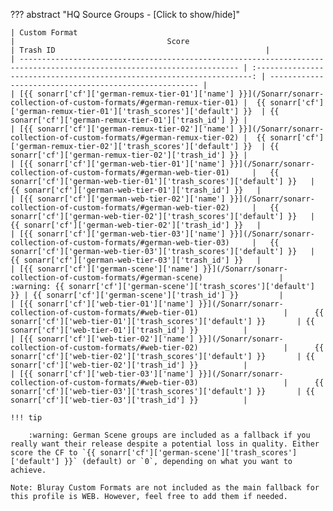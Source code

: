 <!-- markdownlint-disable MD041-->
??? abstract "HQ Source Groups - [Click to show/hide]"

    | Custom Format                                                                                                           |                                  Score                                  | Trash ID                                               |
    | ----------------------------------------------------------------------------------------------------------------------- | :---------------------------------------------------------------------: | ------------------------------------------------------ |
    | [{{ sonarr['cf']['german-remux-tier-01']['name'] }}](/Sonarr/sonarr-collection-of-custom-formats/#german-remux-tier-01) |  {{ sonarr['cf']['german-remux-tier-01']['trash_scores']['default'] }}  | {{ sonarr['cf']['german-remux-tier-01']['trash_id'] }} |
    | [{{ sonarr['cf']['german-remux-tier-02']['name'] }}](/Sonarr/sonarr-collection-of-custom-formats/#german-remux-tier-02) |  {{ sonarr['cf']['german-remux-tier-02']['trash_scores']['default'] }}  | {{ sonarr['cf']['german-remux-tier-02']['trash_id'] }} |
    | [{{ sonarr['cf']['german-web-tier-01']['name'] }}](/Sonarr/sonarr-collection-of-custom-formats/#german-web-tier-01)     |   {{ sonarr['cf']['german-web-tier-01']['trash_scores']['default'] }}   | {{ sonarr['cf']['german-web-tier-01']['trash_id'] }}   |
    | [{{ sonarr['cf']['german-web-tier-02']['name'] }}](/Sonarr/sonarr-collection-of-custom-formats/#german-web-tier-02)     |   {{ sonarr['cf']['german-web-tier-02']['trash_scores']['default'] }}   | {{ sonarr['cf']['german-web-tier-02']['trash_id'] }}   |
    | [{{ sonarr['cf']['german-web-tier-03']['name'] }}](/Sonarr/sonarr-collection-of-custom-formats/#german-web-tier-03)     |   {{ sonarr['cf']['german-web-tier-03']['trash_scores']['default'] }}   | {{ sonarr['cf']['german-web-tier-03']['trash_id'] }}   |
    | [{{ sonarr['cf']['german-scene']['name'] }}](/Sonarr/sonarr-collection-of-custom-formats/#german-scene)                 | :warning: {{ sonarr['cf']['german-scene']['trash_scores']['default'] }} | {{ sonarr['cf']['german-scene']['trash_id'] }}         |
    | [{{ sonarr['cf']['web-tier-01']['name'] }}](/Sonarr/sonarr-collection-of-custom-formats/#web-tier-01)                   |      {{ sonarr['cf']['web-tier-01']['trash_scores']['default'] }}       | {{ sonarr['cf']['web-tier-01']['trash_id'] }}          |
    | [{{ sonarr['cf']['web-tier-02']['name'] }}](/Sonarr/sonarr-collection-of-custom-formats/#web-tier-02)                   |      {{ sonarr['cf']['web-tier-02']['trash_scores']['default'] }}       | {{ sonarr['cf']['web-tier-02']['trash_id'] }}          |
    | [{{ sonarr['cf']['web-tier-03']['name'] }}](/Sonarr/sonarr-collection-of-custom-formats/#web-tier-03)                   |      {{ sonarr['cf']['web-tier-03']['trash_scores']['default'] }}       | {{ sonarr['cf']['web-tier-03']['trash_id'] }}          |

    !!! tip

        :warning: German Scene groups are included as a fallback if you really want their release despite a potential loss in quality. Either score the CF to `{{ sonarr['cf']['german-scene']['trash_scores']['default'] }}` (default) or `0`, depending on what you want to achieve.

    Note: Bluray Custom Formats are not included as the main fallback for this profile is WEB. However, feel free to add them if needed.
<!-- markdownlint-enable MD041-->
